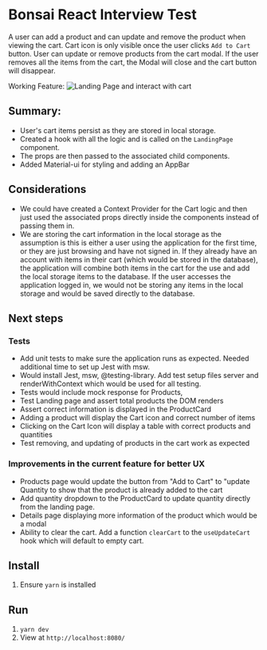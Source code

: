 # Bonsai React Interview Test

A user can add a product and can update and remove the product when viewing the cart. Cart icon is only visible once the user clicks `Add to Cart` button. User can update or remove products from the cart modal. If the user removes all the items from the cart, the Modal will close and the cart button will disappear.

Working Feature:
![Landing Page and interact with cart](https://share.getcloudapp.com/8LubP12B)

## Summary:

- User's cart items persist as they are stored in local storage.
- Created a hook with all the logic and is called on the `LandingPage` component.
- The props are then passed to the associated child components.
- Added Material-ui for styling and adding an AppBar

## Considerations

- We could have created a Context Provider for the Cart logic and then just used the associated props directly inside the components instead of passing them in.
- We are storing the cart information in the local storage as the assumption is this is either a user using the application for the first time, or they are just browsing and have not signed in. If they already have an account with items in their cart (which would be stored in the database), the application will combine both items in the cart for the use and add the local storage items to the database. If the user accesses the application logged in, we would not be storing any items in the local storage and would be saved directly to the database.

## Next steps

### Tests

- Add unit tests to make sure the application runs as expected. Needed additional time to set up Jest with msw.
- Would install Jest, msw, @testing-library. Add test setup files server and renderWithContext which would be used for all testing.
- Tests would include mock response for Products,
- Test Landing page and assert total products the DOM renders
- Assert correct information is displayed in the ProductCard
- Adding a product will display the Cart icon and correct number of items
- Clicking on the Cart Icon will display a table with correct products and quantities
- Test removing, and updating of products in the cart work as expected

### Improvements in the current feature for better UX

- Products page would update the button from "Add to Cart" to "update Quantity to show that the product is already added to the cart
- Add quantity dropdown to the ProductCard to update quantity directly from the landing page.
- Details page displaying more information of the product which would be a modal
- Ability to clear the cart. Add a function `clearCart` to the `useUpdateCart` hook which will default to empty cart.

## Install

1. Ensure `yarn` is installed

## Run

1. `yarn dev`
2. View at `http://localhost:8080/`
